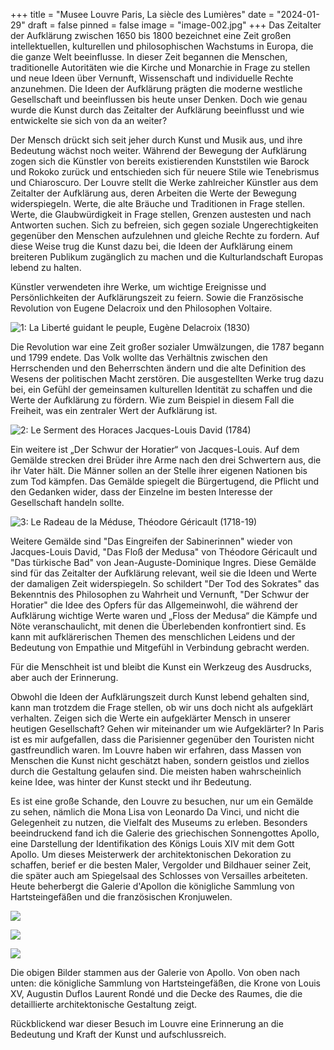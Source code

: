 +++
title = "Musee Louvre Paris, La siècle des Lumières"
date = "2024-01-29"
draft = false
pinned = false
image = "image-002.jpg"
+++
Das Zeitalter der Aufklärung zwischen 1650 bis 1800 bezeichnet eine Zeit großen intellektuellen, kulturellen und philosophischen Wachstums in Europa, die die ganze Welt beeinflusse. In dieser Zeit begannen die Menschen, traditionelle Autoritäten wie die Kirche und Monarchie in Frage zu stellen und neue Ideen über Vernunft, Wissenschaft und individuelle Rechte anzunehmen. Die Ideen der Aufklärung prägten die moderne westliche Gesellschaft und beeinflussen bis heute unser Denken. Doch wie genau wurde die Kunst durch das Zeitalter der Aufklärung beeinflusst und wie entwickelte sie sich von da an weiter?

Der Mensch drückt sich seit jeher durch Kunst und Musik aus, und ihre Bedeutung wächst noch weiter. Während der Bewegung der Aufklärung zogen sich die Künstler von bereits existierenden Kunststilen wie Barock und Rokoko zurück und entschieden sich für neuere Stile wie Tenebrismus und Chiaroscuro. Der Louvre stellt die Werke zahlreicher Künstler aus dem Zeitalter der Aufklärung aus, deren Arbeiten die Werte der Bewegung widerspiegeln. Werte, die alte Bräuche und Traditionen in Frage stellen. Werte, die Glaubwürdigkeit in Frage stellen, Grenzen austesten und nach Antworten suchen. Sich zu befreien, sich gegen soziale Ungerechtigkeiten gegenüber den Menschen aufzulehnen und gleiche Rechte zu fordern. Auf diese Weise trug die Kunst dazu bei, die Ideen der Aufklärung einem breiteren Publikum zugänglich zu machen und die Kulturlandschaft Europas lebend zu halten.

Künstler verwendeten ihre Werke, um wichtige Ereignisse und Persönlichkeiten der Aufklärungszeit zu feiern. Sowie die Französische Revolution von Eugene Delacroix und den Philosophen Voltaire.

![1: La Liberté guidant le peuple, Eugène Delacroix (1830)](image-000.jpg)

Die Revolution war eine Zeit großer sozialer Umwälzungen, die 1787 begann und 1799 endete. Das Volk wollte das Verhältnis zwischen den Herrschenden und den Beherrschten ändern und die alte Definition des Wesens der politischen Macht zerstören. Die ausgestellten Werke trug dazu bei, ein Gefühl der gemeinsamen kulturellen Identität zu schaffen und die Werte der Aufklärung zu fördern. Wie zum Beispiel in diesem Fall die Freiheit, was ein zentraler Wert der Aufklärung ist.

![2: Le Serment des Horaces Jacques-Louis David (1784)](image-000.jpg)

Ein weitere ist „Der Schwur der Horatier“ von Jacques-Louis. Auf dem Gemälde strecken drei Brüder ihre Arme nach den drei Schwertern aus, die ihr Vater hält. Die Männer sollen an der Stelle ihrer eigenen Nationen bis zum Tod kämpfen. Das Gemälde spiegelt die Bürgertugend, die Pflicht und den Gedanken wider, dass der Einzelne im besten Interesse der Gesellschaft handeln sollte.

![3: Le Radeau de la Méduse, Théodore Géricault (1718-19)](image-001.jpg)

Weitere Gemälde sind "Das Eingreifen der Sabinerinnen" wieder von Jacques-Louis David, "Das Floß der Medusa" von Théodore Géricault und "Das türkische Bad" von Jean-Auguste-Dominique Ingres. Diese Gemälde sind für das Zeitalter der Aufklärung relevant, weil sie die Ideen und Werte der damaligen Zeit widerspiegeln. So schildert "Der Tod des Sokrates" das Bekenntnis des Philosophen zu Wahrheit und Vernunft, "Der Schwur der Horatier" die Idee des Opfers für das Allgemeinwohl, die während der Aufklärung wichtige Werte waren und „Floss der Medusa“ die Kämpfe und Nöte veranschaulicht, mit denen die Überlebenden konfrontiert sind. Es kann mit aufklärerischen Themen des menschlichen Leidens und der Bedeutung von Empathie und Mitgefühl in Verbindung gebracht werden.

Für die Menschheit ist und bleibt die Kunst ein Werkzeug des Ausdrucks, aber auch der Erinnerung.

Obwohl die Ideen der Aufklärungszeit durch Kunst lebend gehalten sind, kann man trotzdem die Frage stellen, ob wir uns doch nicht als aufgeklärt verhalten. Zeigen sich die Werte ein aufgeklärter Mensch in unserer heutigen Gesellschaft? Gehen wir miteinander um wie Aufgeklärter? In Paris ist es mir aufgefallen, dass die Parisienner gegenüber den Touristen nicht gastfreundlich waren. Im Louvre haben wir erfahren, dass Massen von Menschen die Kunst nicht geschätzt haben, sondern geistlos und ziellos durch die Gestaltung gelaufen sind. Die meisten haben wahrscheinlich keine Idee, was hinter der Kunst steckt und ihr Bedeutung. 

Es ist eine große Schande, den Louvre zu besuchen, nur um ein Gemälde zu sehen, nämlich die Mona Lisa von Leonardo Da Vinci, und nicht die Gelegenheit zu nutzen, die Vielfalt des Museums zu erleben. Besonders beeindruckend fand ich die Galerie des griechischen Sonnengottes Apollo, eine Darstellung der Identifikation des Königs Louis XIV mit dem Gott Apollo. Um dieses Meisterwerk der architektonischen Dekoration zu schaffen, berief er die besten Maler, Vergolder und Bildhauer seiner Zeit, die später auch am Spiegelsaal des Schlosses von Versailles arbeiteten. Heute beherbergt die Galerie d'Apollon die königliche Sammlung von Hartsteingefäßen und die französischen Kronjuwelen.

![](image-003.jpg)

![](image-004.jpg)

![](image-005.jpg)

Die obigen Bilder stammen aus der Galerie von Apollo. Von oben nach unten: die königliche Sammlung von Hartsteingefäßen, die Krone von Louis XV, Augustin Duflos Laurent Rondé und die Decke des Raumes, die die detaillierte architektonische Gestaltung zeigt.

Rückblickend war dieser Besuch im Louvre eine Erinnerung an die Bedeutung und Kraft der Kunst und aufschlussreich.